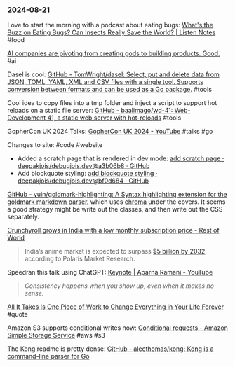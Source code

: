 ### 2024-08-21

Love to start the morning with a podcast about eating bugs: [What's the Buzz on Eating Bugs? Can Insects Really Save the World? | Listen Notes](https://www.listennotes.com/podcasts/gastropod/whats-the-buzz-on-eating-meAHkGhIYnC/) #food

[AI companies are pivoting from creating gods to building products. Good.](https://www.aisnakeoil.com/p/ai-companies-are-pivoting-from-creating) #ai

Dasel is cool: [GitHub - TomWright/dasel: Select, put and delete data from JSON, TOML, YAML, XML and CSV files with a single tool. Supports conversion between formats and can be used as a Go package.](https://github.com/TomWright/dasel) #tools

Cool idea to copy files into a tmp folder and inject a script to support hot reloads on a static file server: [GitHub - baalimago/wd-41: Web-Development 41, a static web server with hot-reloads](https://github.com/baalimago/wd-41) #tools

GopherCon UK 2024 Talks: [GopherCon UK 2024 - YouTube](https://www.youtube.com/playlist?list=PLDWZ5uzn69ezR6D6FUj_iBSOyRc9xaZFP#gopherconuk2024) #talks #go

Changes to site: #code #website 
* Added a scratch page that is rendered in dev mode: [add scratch page · deepakjois/debugjois.dev@a3b06b8 · GitHub](https://github.com/deepakjois/debugjois.dev/commit/a3b06b88cc171fa9ada0f9ff987ea8807f60bc48)
* Add blockquote styling: [add blockquote styling · deepakjois/debugjois.dev@bf0d684 · GitHub](https://github.com/deepakjois/debugjois.dev/commit/bf0d68492ea8531380823e2ff71cf3315f8186d4)

[GitHub - yuin/goldmark-highlighting: A Syntax highlighting extension for the goldmark markdown parser.](https://github.com/yuin/goldmark-highlighting) which uses [chroma](https://github.com/alecthomas/chroma) under the covers. It seems a good strategy might be write out the classes, and then write out the CSS separately.

[Crunchyroll grows in India with a low monthly subscription price - Rest of World](https://restofworld.org/2024/crunchyroll-india-subscription-price/)

> India’s anime market is expected to surpass [$5 billion by 2032](https://www.polarismarketresearch.com/press-releases/india-anime-market#:~:text=%7C%20CAGR%3A%2013.3%25-,India%20Anime%20Market%20Size%20Worth%20USD,by%202032%20%7C%20CAGR%3A%2013.3%25), according to Polaris Market Research.

Speedran this talk using ChatGPT: [Keynote | Aparna Ramani - YouTube](https://www.youtube.com/watch?v=jJOF2gX3nw4)

> *Consistency happens when you show up, even when it makes no sense.*

[All It Takes Is One Piece of Work to Change Everything in Your Life Forever](https://timdenning.substack.com/p/all-it-takes-is-one-piece-of-work) #quote

Amazon S3 supports conditional writes now: [Conditional requests - Amazon Simple Storage Service](https://docs.aws.amazon.com/AmazonS3/latest/userguide/conditional-requests.html#conditional-writes) #aws #s3

The Kong readme is pretty dense: [GitHub - alecthomas/kong: Kong is a command-line parser for Go](https://github.com/alecthomas/kong)